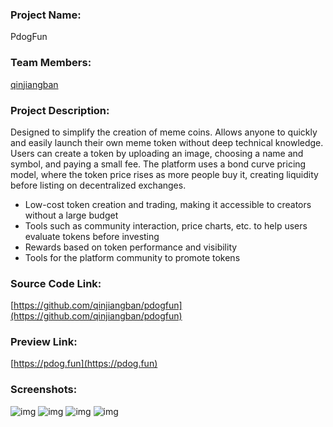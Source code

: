### Project Name:
PdogFun

### Team Members:
[qinjiangban](https://hey.xyz/u/qinjiangban)

### Project Description:
Designed to simplify the creation of meme coins. Allows anyone to quickly and easily launch their own meme token without deep technical knowledge. Users can create a token by uploading an image, choosing a name and symbol, and paying a small fee. The platform uses a bond curve pricing model, where the token price rises as more people buy it, creating liquidity before listing on decentralized exchanges.

- Low-cost token creation and trading, making it accessible to creators without a large budget
- Tools such as community interaction, price charts, etc. to help users evaluate tokens before investing
- Rewards based on token performance and visibility
- Tools for the platform community to promote tokens

### Source Code Link:
[https://github.com/qinjiangban/pdogfun](https://github.com/qinjiangban/pdogfun)

### Preview Link:
[https://pdog.fun](https://pdog.fun)

### Screenshots:
![img](https://github.com/qinjiangban/pdogfun/blob/main/frontend/public/pdogfun-home.png?raw=true)
![img](https://github.com/qinjiangban/pdogfun/blob/main/frontend/public/pdogfun-launch.jpeg?raw=true)
![img](https://github.com/qinjiangban/pdogfun/blob/main/frontend/public/pdogfun-profile.png?raw=true)
![img](https://github.com/qinjiangban/pdogfun/blob/main/frontend/public/pdogfun-token.jpeg?raw=true)
